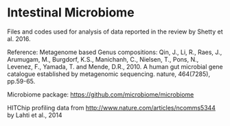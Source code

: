 # Intestinal Microbiome 
Files and codes used for analysis of data reported in the review by Shetty et al. 2016. 



Reference:
Metagenome based Genus compositions:
Qin, J., Li, R., Raes, J., Arumugam, M., Burgdorf, K.S., Manichanh, C., Nielsen, T., Pons, N., Levenez, F., Yamada, T. and Mende, D.R., 2010. A human gut microbial gene catalogue established by metagenomic sequencing. nature, 464(7285), pp.59-65.

Microbiome package: https://github.com/microbiome/microbiome

HITChip profiling data from http://www.nature.com/articles/ncomms5344 by Lahti et al., 2014
